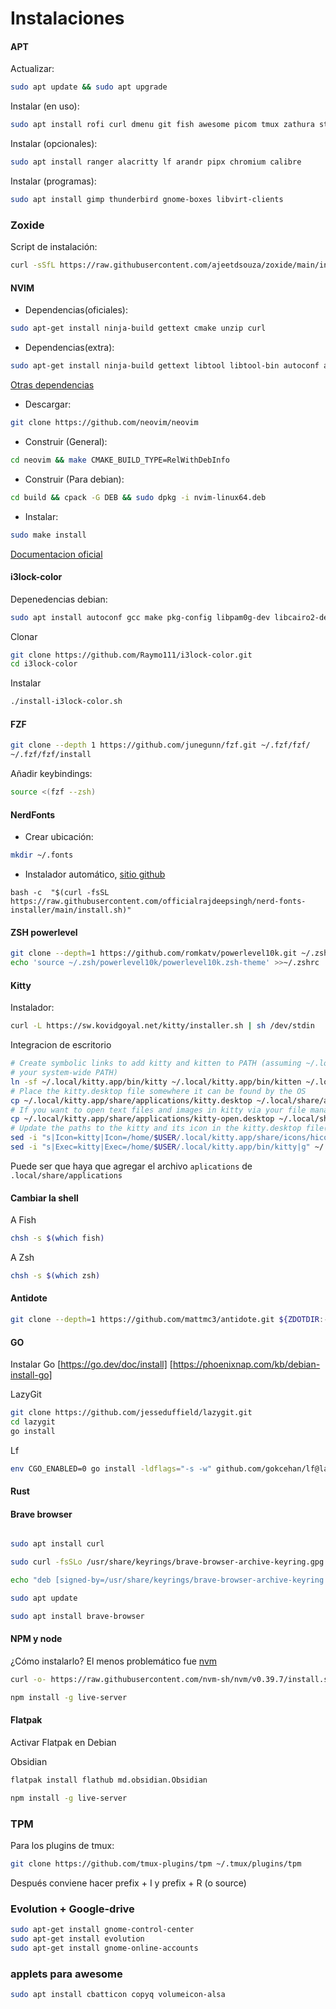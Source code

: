 # Instalaciones

#### APT

Actualizar:

```bash
sudo apt update && sudo apt upgrade
```

Instalar (en uso):

```bash
sudo apt install rofi curl dmenu git fish awesome picom tmux zathura stow zsh curl  copyq stow gpick htop python3-venv python3-pip lxappearance volumeicon-alsa wmctrl  zoxide gpick playerctl brightnessctl xclip cbatticon
```

Instalar (opcionales):

```bash
sudo apt install ranger alacritty lf arandr pipx chromium calibre
```

Instalar (programas):

```bash
sudo apt install gimp thunderbird gnome-boxes libvirt-clients
```

### Zoxide

Script de instalación:

```bash
curl -sSfL https://raw.githubusercontent.com/ajeetdsouza/zoxide/main/install.sh | sh
```

#### NVIM

- Dependencias(oficiales):

```bash
sudo apt-get install ninja-build gettext cmake unzip curl
```

- Dependencias(extra):

```bash
sudo apt-get install ninja-build gettext libtool libtool-bin autoconf automake cmake g++ pkg-config unzip
```

[ Otras dependencias ](https://github.com/neovim/neovim/blob/master/BUILD.md#build-prerequisites)

- Descargar:

```bash
git clone https://github.com/neovim/neovim

```

- Construir (General):

```bash
cd neovim && make CMAKE_BUILD_TYPE=RelWithDebInfo
```

- Construir (Para debian):

```bash
cd build && cpack -G DEB && sudo dpkg -i nvim-linux64.deb
```

- Instalar:

```bash
sudo make install
```

[Documentacion oficial](https://github.com/neovim/neovim/blob/master/BUILD.md)

#### i3lock-color

Depenedencias debian:

```bash
sudo apt install autoconf gcc make pkg-config libpam0g-dev libcairo2-dev libfontconfig1-dev libxcb-composite0-dev libev-dev libx11-xcb-dev libxcb-xkb-dev libxcb-xinerama0-dev libxcb-randr0-dev libxcb-image0-dev libxcb-util0-dev libxcb-xrm-dev libxkbcommon-dev libxkbcommon-x11-dev libjpeg-dev
```

Clonar

```bash
git clone https://github.com/Raymo111/i3lock-color.git
cd i3lock-color
```

Instalar

```bash
./install-i3lock-color.sh
```

#### FZF

```bash
git clone --depth 1 https://github.com/junegunn/fzf.git ~/.fzf/fzf/
~/.fzf/fzf/install
```

Añadir keybindings:

```bash
source <(fzf --zsh)
```

#### NerdFonts

- Crear ubicación:

```bash
mkdir ~/.fonts
```

- Instalador automático, [sitio github](https://github.com/officialrajdeepsingh/nerd-fonts-installer)

```
bash -c  "$(curl -fsSL https://raw.githubusercontent.com/officialrajdeepsingh/nerd-fonts-installer/main/install.sh)"
```

#### ZSH powerlevel

```bash
git clone --depth=1 https://github.com/romkatv/powerlevel10k.git ~/.zsh/powerlevel10k
echo 'source ~/.zsh/powerlevel10k/powerlevel10k.zsh-theme' >>~/.zshrc
```

#### Kitty

Instalador:

```bash
curl -L https://sw.kovidgoyal.net/kitty/installer.sh | sh /dev/stdin
```

Integracion de escritorio

```bash
# Create symbolic links to add kitty and kitten to PATH (assuming ~/.local/bin is in
# your system-wide PATH)
ln -sf ~/.local/kitty.app/bin/kitty ~/.local/kitty.app/bin/kitten ~/.local/bin/
# Place the kitty.desktop file somewhere it can be found by the OS
cp ~/.local/kitty.app/share/applications/kitty.desktop ~/.local/share/applications/
# If you want to open text files and images in kitty via your file manager also add the kitty-open.desktop file
cp ~/.local/kitty.app/share/applications/kitty-open.desktop ~/.local/share/applications/
# Update the paths to the kitty and its icon in the kitty.desktop file(s)
sed -i "s|Icon=kitty|Icon=/home/$USER/.local/kitty.app/share/icons/hicolor/256x256/apps/kitty.png|g" ~/.local/share/applications/kitty*.desktop
sed -i "s|Exec=kitty|Exec=/home/$USER/.local/kitty.app/bin/kitty|g" ~/.local/share/applications/kitty*.desktop
```

Puede ser que haya que agregar el archivo `aplications` de `.local/share/applications`

#### Cambiar la shell

A Fish

```bash
chsh -s $(which fish)
```

A Zsh

```bash
chsh -s $(which zsh)
```

#### Antidote

```bash
git clone --depth=1 https://github.com/mattmc3/antidote.git ${ZDOTDIR:-$HOME}/.zsh/antidote

```

#### GO

Instalar Go
[https://go.dev/doc/install]
[https://phoenixnap.com/kb/debian-install-go]

LazyGit

```bash
git clone https://github.com/jesseduffield/lazygit.git
cd lazygit
go install
```

Lf

```bash
env CGO_ENABLED=0 go install -ldflags="-s -w" github.com/gokcehan/lf@latest
```

#### Rust

#### Brave browser

```bash

sudo apt install curl

sudo curl -fsSLo /usr/share/keyrings/brave-browser-archive-keyring.gpg https://brave-browser-apt-release.s3.brave.com/brave-browser-archive-keyring.gpg

echo "deb [signed-by=/usr/share/keyrings/brave-browser-archive-keyring.gpg] https://brave-browser-apt-release.s3.brave.com/ stable main"|sudo tee /etc/apt/sources.list.d/brave-browser-release.list

sudo apt update

sudo apt install brave-browser
```

#### NPM y node

¿Cómo instalarlo? El menos problemático fue [ nvm ](https://github.com/nvm-sh/nvm?tab=readme-ov-file#installing-and-updating)

```bash
curl -o- https://raw.githubusercontent.com/nvm-sh/nvm/v0.39.7/install.sh | bash
```

```bash
npm install -g live-server
```

#### Flatpak

Activar Flatpak en Debian

 <!-- TODO: -->

Obsidian

```bash
flatpak install flathub md.obsidian.Obsidian
```

```bash
npm install -g live-server
```

### TPM

Para los plugins de tmux:

```bash
git clone https://github.com/tmux-plugins/tpm ~/.tmux/plugins/tpm
```

Después conviene hacer prefix + I y prefix + R (o source)

### Evolution + Google-drive

```bash
sudo apt-get install gnome-control-center
sudo apt-get install evolution
sudo apt-get install gnome-online-accounts
```

### applets para awesome

```bash
sudo apt install cbatticon copyq volumeicon-alsa

```
